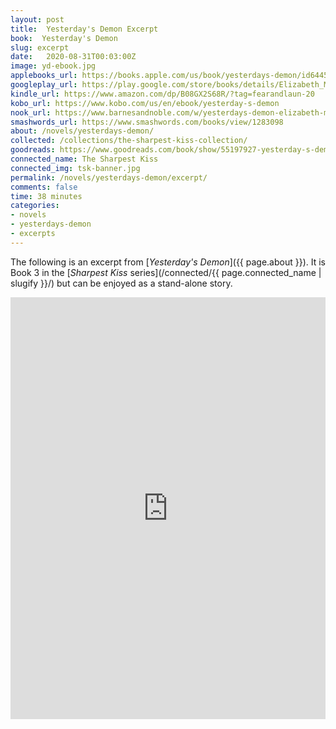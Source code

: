 ```yaml
---
layout: post
title:  Yesterday's Demon Excerpt
book:  Yesterday's Demon
slug: excerpt
date:   2020-08-31T00:03:00Z
image: yd-ebook.jpg
applebooks_url: https://books.apple.com/us/book/yesterdays-demon/id6445147604
googleplay_url: https://play.google.com/store/books/details/Elizabeth_Myles_Yesterday_s_Demon?id=HpChEAAAQBAJ
kindle_url: https://www.amazon.com/dp/B08GX2S68R/?tag=fearandlaun-20
kobo_url: https://www.kobo.com/us/en/ebook/yesterday-s-demon
nook_url: https://www.barnesandnoble.com/w/yesterdays-demon-elizabeth-myles/1142837181?ean=2940185675052
smashwords_url: https://www.smashwords.com/books/view/1283098
about: /novels/yesterdays-demon/
collected: /collections/the-sharpest-kiss-collection/
goodreads: https://www.goodreads.com/book/show/55197927-yesterday-s-demon
connected_name: The Sharpest Kiss
connected_img: tsk-banner.jpg
permalink: /novels/yesterdays-demon/excerpt/
comments: false
time: 38 minutes
categories: 
- novels
- yesterdays-demon
- excerpts
---
```


The following is an excerpt from [*Yesterday's Demon*]({{ page.about }}). It is Book 3 in the [*Sharpest Kiss* series](/connected/{{ page.connected_name | slugify }}/) but can be enjoyed as a stand-alone story. 

<iframe type="text/html" width="650" height="675" frameborder="0" allowfullscreen style="max-width:100%" src="https://read.amazon.com/kp/card?asin=B08GX2S68R&preview=inline&linkCode=kpe&ref_=cm_sw_r_kb_dp_X-NsFb8PG9YPW&tag=fearandlaun-20" ></iframe>
